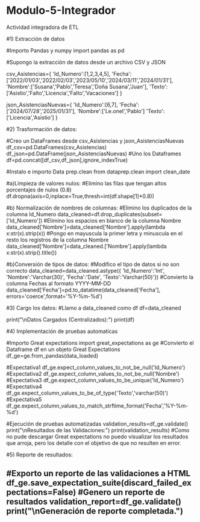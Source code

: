 # Modulo-5-Integrador
Actividad integradora de ETL

#1) Extracción de datos

#Importo Pandas y numpy
import pandas as pd

#Supongo la extracción de datos desde un archivo CSV y JSON

csv_Asistencias={
            'Id_Numero':[1,2,3,4,5],
            'Fecha':['2022/01/03','2022/02/03','2023/05/10','2024/03/11','2024/01/31'],
            'Nombre':['Susana','Pablo','Teresa','Doña Susana','Juan'],
            'Texto':['Asistio','Falto','Licencia','Falto','Vacaciones']
        }

json_AsistenciasNuevas={
             'Id_Numero':[6,7],
            'Fecha':['2024/07/28','2025/01/31'],
            'Nombre':['Le.onel','Pablo']
            'Texto':['Licencia','Asistio']
            }

#2) Trasformación de datos:

#Creo un DataFrames desde csv_Asistencias y json_AsistenciasNuevas
df_csv=pd.DataFrames(csv_Asistencias)
df_json=pd.DataFrame(json_AsistenciasNuevas)
#Uno los Dataframes
df=pd.concat([df_csv,df_json],ignore_indexTrue)

#Instalo e importo Data prep.clean
from dataprep.clean import clean_date

#a)Limpieza de valores nulos:
#Elimino las filas que tengan altos porcentajes de nulos (0.8)
df.dropna(axis=0,inplace=True,thresh=int(df.shape[1]*0.8))

#b) Normalización de nombres de columnas:
#Elimino los duplicados de la columna Id_Numero
data_cleaned=df.drop_duplicates(subset=['Id_Numero'])
#Elimino los espacios en blanco de la columna Nombre
data_cleaned['Nombre']=data_cleaned['Nombre'].apply(lambda x:str(x).strip(x))
#Pongo en mayuscula la primer letra y minuscula en el resto los registros de la columna Nombre
data_cleaned['Nombre']=data_cleaned.['Nombre'].apply(lambda x:str(x).strip().title())

#b)Conversión de tipos de datos:
#Modifico el tipo de datos si no son correcto
data_cleaned=data_cleaned.astype({
    'Id_Numero':'Int',
    'Nombre':'Varchar(30)',
    'Fecha':'Date',
    'Texto':'Varchar(50)'})
#Convierto la columna Fechas al formato YYYY-MM-DD
data_cleaned['Fecha']=pd.to_datatime(data_cleaned['Fecha'], errors='coerce',format='%Y-%m-%d')

#3) Cargo los datos:
#Llamo a data_cleaned como df
df=data_cleaned

print("\nDatos Cargados (Centralizados):")
print(df)

#4) Implementación de pruebas automaticas

#Importo Great expectations
import great_expectations as ge
#Convierto el Dataframe df en un objeto Great Expectations
df_ge=ge.from_pandas(data_loaded)

#Expectativa1
df_ge.expect_column_values_to_not_be_null('Id_Numero')
#Expectativa2
df_ge.expect_column_values_to_not_be_null('Nombre')
#Expectativa3
df_ge.expect_column_values_to_be_unique('Id_Numero')
#Expectativa4
df_ge.expect_column_values_to_be_of_type('Texto','varchar(50)')
#Expectativa5
df_ge.expect_column_values_to_match_strftime_format('Fecha','%Y-%m-%d')

#Ejecución de pruebas automatizadas
validation_results=df_ge.validate()
print("\nResultados de las Validaciones:")
print(validation_results)
#Como no pude descargar Great expectations no puedo visualizar los resultados que arroja, pero los detalle con el objetivo de que no resulten en error.

#5) Reporte de resultados:

#Exporto un reporte de las validaciones a HTML
df_ge.save_expectation_suite(discard_failed_expectations=False)
#Genero un reporte de resultados
validation_report=df_ge.validate()
print("\nGeneración de reporte completada.")
--------
